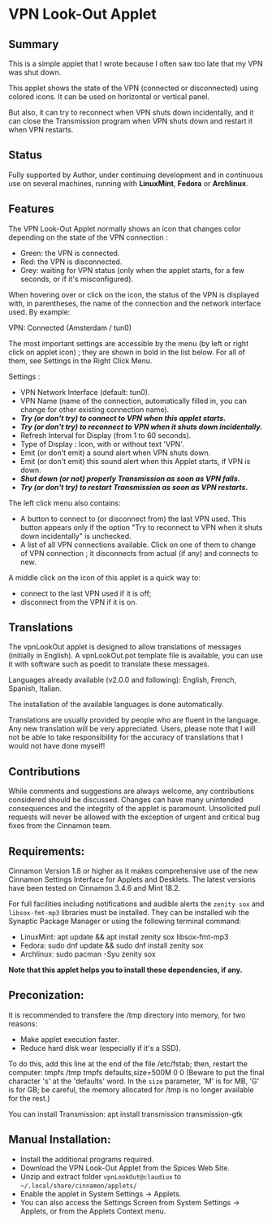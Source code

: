 # VPN Look-Out Applet

## Summary

This is a simple applet that I wrote because I often saw too late that my VPN was shut down.

This applet shows the state of the VPN (connected or disconnected) using colored icons. It can be used on horizontal or vertical panel.

But also, it can try to reconnect when VPN shuts down incidentally, and it can close the Transmission program when VPN shuts down and restart it when VPN restarts.

## Status

Fully supported by Author, under continuing development and in continuous use on several machines, running with **LinuxMint**, **Fedora** or **Archlinux**.

## Features

The VPN Look-Out Applet normally shows an icon that changes color depending on the state of the VPN connection :

  * Green: the VPN is connected.
  * Red: the VPN is disconnected.
  * Grey: waiting for VPN status (only when the applet starts, for a few seconds, or if it's misconfigured).

When hovering over or click on the icon, the status of the VPN is displayed with, in parentheses, the name of the connection and the network interface used. By example:

  VPN: Connected (Amsterdam / tun0)

The most important settings are accessible by the menu (by left or right click on applet icon) ; they are shown in bold in the list below. For all of them, see Settings in the Right Click Menu.

Settings :
  * VPN Network Interface (default: tun0).
  * VPN Name (name of the connection, automatically filled in, you can change for other existing connection name).
  * ***Try (or don't try) to connect to VPN when this applet starts.***
  * ***Try (or don't try) to reconnect to VPN when it shuts down incidentally.***
  * Refresh Interval for Display (from 1 to 60 seconds).
  * Type of Display : Icon, with or without text 'VPN'.
  * Emit (or don't emit) a sound alert when VPN shuts down.
  * Emit (or don't emit) this sound alert when this Applet starts, if VPN is down.
  * ***Shut down (or not) properly Transmission as soon as VPN falls.***
  * ***Try (or don't try) to restart Transmission as soon as VPN restarts.***

The left click menu also contains:
  * A button to connect to (or disconnect from) the last VPN used. This button appears only if the option "Try to reconnect to VPN when it shuts down incidentally" is unchecked.
  * A list of all VPN connections available. Click on one of them to change of VPN connection ; it disconnects from actual (if any) and connects to new.

A middle click on the icon of this applet is a quick way to:
   * connect to the last VPN used if it is off;
   * disconnect from the VPN if it is on.

## Translations
The vpnLookOut applet is designed to allow translations of messages (initially in English). A vpnLookOut.pot template file is available, you can use it with software such as poedit to translate these messages.

Languages already available (v2.0.0 and following): English, French, Spanish, Italian.

The installation of the available languages is done automatically.

Translations are usually provided by people who are fluent in the language. Any new translation will be very appreciated. Users, please note that I will not be able to take responsibility for the accuracy of translations that I would not have done myself!

## Contributions

While comments and suggestions are always welcome, any contributions considered should be discussed. Changes can have many unintended consequences and the integrity of the applet is paramount. Unsolicited pull requests will never be allowed with the exception of urgent and critical bug fixes from the Cinnamon team.

## Requirements:

Cinnamon Version 1.8 or higher as it makes comprehensive use of the new Cinnamon Settings Interface for Applets and Desklets. The latest versions have been tested on Cinnamon 3.4.6 and Mint 18.2.

For full facilities including notifications and audible alerts the ```zenity sox``` and ```libsox-fmt-mp3``` libraries must be installed. They can be installed wih the Synaptic Package Manager or using the following terminal command:
 * LinuxMint:
        apt update && apt install zenity sox libsox-fmt-mp3
 * Fedora:
        sudo dnf update && sudo dnf install zenity sox
 * Archlinux:
        sudo pacman -Syu zenity sox

**Note that this applet helps you to install these dependencies, if any.**

## Preconization:
It is recommended to transfere the /tmp directory into memory, for two reasons:
  * Make applet execution faster.
  * Reduce hard disk wear (especially if it's a SSD).

To do this, add this line at the end of the file /etc/fstab; then, restart the computer:
        tmpfs /tmp tmpfs defaults,size=500M 0 0
(Beware to put the final character 's' at the 'defaults' word. In the `size` parameter, 'M' is for MB, 'G' is for GB; be careful, the memory allocated for /tmp is no longer available for the rest.)

You can install Transmission:
        apt install transmission transmission-gtk

## Manual Installation:

   * Install the additional programs required.
   * Download the VPN Look-Out Applet from the Spices Web Site.
   * Unzip and extract folder ```vpnLookOut@claudiux``` to ```~/.local/share/cinnamon/applets/```
   * Enable the applet in System Settings -> Applets.
   * You can also access the Settings Screen from System Settings -> Applets, or from the Applets Context menu.
